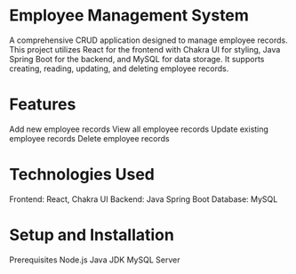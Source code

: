 # Employee Management System
A comprehensive CRUD application designed to manage employee records. This project utilizes React for the frontend with Chakra UI for styling, Java Spring Boot for the backend, and MySQL for data storage. It supports creating, reading, updating, and deleting employee records.

# Features
Add new employee records
View all employee records
Update existing employee records
Delete employee records

# Technologies Used
Frontend: React, Chakra UI
Backend: Java Spring Boot
Database: MySQL

# Setup and Installation
Prerequisites
Node.js
Java JDK
MySQL Server
